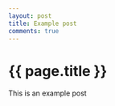 ```yaml
---
layout: post
title: Example post
comments: true
---
```


{{ page.title }}
================

This is an example post
